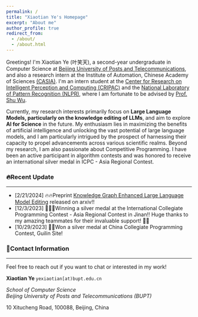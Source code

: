 ```yaml
---
permalink: /
title: "Xiaotian Ye's Homepage"
excerpt: "About me"
author_profile: true
redirect_from: 
  - /about/
  - /about.html
---
```


Greetings! I'm Xiaotian Ye (叶笑天), a second-year undergraduate in Computer Science at [Beijing University of Posts and Telecommunications](https://www.bupt.edu.cn/), and also a research intern at the Institute of Automation, Chinese Academy of Sciences [(CASIA)](http://english.ia.cas.cn/). I'm an intern student at the [Center for Research on Intelligent Perception and Computing (CRIPAC)](http://cripac.ia.ac.cn/en/EN/volumn/home.shtml) and the [National Laboratory of Pattern Recognition (NLPR)](http://www.nlpr.ia.ac.cn/en/), where I am fortunate to be advised by [Prof. Shu Wu](http://shuwu.name/).

Currently, my research interests primarily focus on **Large Language Models, particularly on the knowledge editing of LLMs**, and aim to explore **AI for Science** in the future. My enthusiasm lies in maximizing the benefits of artificial intelligence and unlocking the vast potential of large language models, and I am particularly intrigued by the prospect of harnessing their capacity to propel advancements across various scientific realms. Beyond my research, I am also passionate about Competitive Programming. I have been an active participant in algorithm contests and was honored to receive an international silver medal in ICPC - Asia Regional Contest.

### 🔥Recent Update

---

- [2/21/2024] 🔥🔥Preprint [Knowledge Graph Enhanced Large Language Model Editing](https://arxiv.org/abs/2402.13593) released on arxiv!!
- [12/3/2023] 🍾🍾🍾Winning a silver medal at the International Collegiate Programming Contest - Asia Regional Contest in Jinan!! Huge thanks to my amazing teammates for their invaluable support! 🥈👏
- [10/29/2023] 🎉🎉Won a silver medal at China Collegiate Programming Contest, Guilin Site! 



### 👋Contact Information

---

Feel free to reach out if you want to chat or interested in my work!

<div class="notice">
<p><b>Xiaotian Ye    </b>
     <code id="mail">yexiaotian[at)bupt.edu.cn</code></p>
<p class="institute"><i>School of Computer Science<br/></i>
<i>Beijing University of Posts and Telecommunications (BUPT)</i></p>
<p>10 Xitucheng Road, 100088, Beijing, China</p>
</div>



<script type="text/javascript" src="//rf.revolvermaps.com/0/0/6.js?i=5uedg0o5dld&amp;m=1&amp;c=ffc000&amp;cr1=ffffff&amp;f=times_new_roman&amp;l=0&amp;bv=100" async="async"></script>
